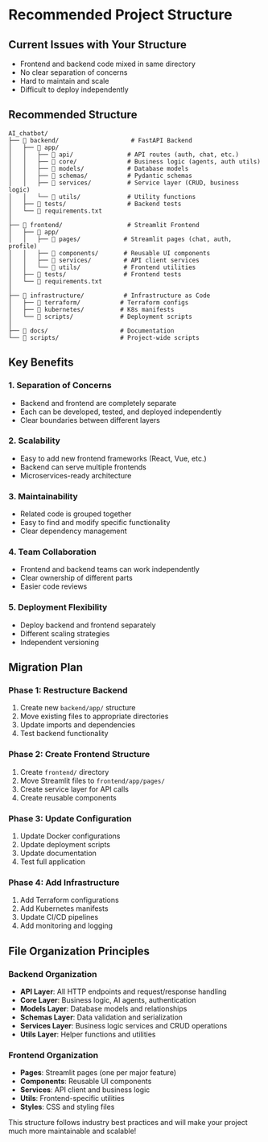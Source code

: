 # Recommended Project Structure

## Current Issues with Your Structure
- Frontend and backend code mixed in same directory
- No clear separation of concerns
- Hard to maintain and scale
- Difficult to deploy independently

## Recommended Structure

```
AI_chatbot/
├── 📁 backend/                    # FastAPI Backend
│   ├── 📁 app/
│   │   ├── 📁 api/               # API routes (auth, chat, etc.)
│   │   ├── 📁 core/              # Business logic (agents, auth utils)
│   │   ├── 📁 models/            # Database models
│   │   ├── 📁 schemas/           # Pydantic schemas
│   │   ├── 📁 services/          # Service layer (CRUD, business logic)
│   │   └── 📁 utils/             # Utility functions
│   ├── 📁 tests/                 # Backend tests
│   └── 📄 requirements.txt
│
├── 📁 frontend/                  # Streamlit Frontend
│   ├── 📁 app/
│   │   ├── 📁 pages/            # Streamlit pages (chat, auth, profile)
│   │   ├── 📁 components/       # Reusable UI components
│   │   ├── 📁 services/         # API client services
│   │   └── 📁 utils/            # Frontend utilities
│   ├── 📁 tests/                # Frontend tests
│   └── 📄 requirements.txt
│
├── 📁 infrastructure/           # Infrastructure as Code
│   ├── 📁 terraform/           # Terraform configs
│   ├── 📁 kubernetes/          # K8s manifests
│   └── 📁 scripts/             # Deployment scripts
│
├── 📁 docs/                    # Documentation
└── 📁 scripts/                 # Project-wide scripts
```

## Key Benefits

### 1. **Separation of Concerns**
- Backend and frontend are completely separate
- Each can be developed, tested, and deployed independently
- Clear boundaries between different layers

### 2. **Scalability**
- Easy to add new frontend frameworks (React, Vue, etc.)
- Backend can serve multiple frontends
- Microservices-ready architecture

### 3. **Maintainability**
- Related code is grouped together
- Easy to find and modify specific functionality
- Clear dependency management

### 4. **Team Collaboration**
- Frontend and backend teams can work independently
- Clear ownership of different parts
- Easier code reviews

### 5. **Deployment Flexibility**
- Deploy backend and frontend separately
- Different scaling strategies
- Independent versioning

## Migration Plan

### Phase 1: Restructure Backend
1. Create new `backend/app/` structure
2. Move existing files to appropriate directories
3. Update imports and dependencies
4. Test backend functionality

### Phase 2: Create Frontend Structure
1. Create `frontend/` directory
2. Move Streamlit files to `frontend/app/pages/`
3. Create service layer for API calls
4. Create reusable components

### Phase 3: Update Configuration
1. Update Docker configurations
2. Update deployment scripts
3. Update documentation
4. Test full application

### Phase 4: Add Infrastructure
1. Add Terraform configurations
2. Add Kubernetes manifests
3. Update CI/CD pipelines
4. Add monitoring and logging

## File Organization Principles

### Backend Organization
- **API Layer**: All HTTP endpoints and request/response handling
- **Core Layer**: Business logic, AI agents, authentication
- **Models Layer**: Database models and relationships
- **Schemas Layer**: Data validation and serialization
- **Services Layer**: Business logic services and CRUD operations
- **Utils Layer**: Helper functions and utilities

### Frontend Organization
- **Pages**: Streamlit pages (one per major feature)
- **Components**: Reusable UI components
- **Services**: API client and business logic
- **Utils**: Frontend-specific utilities
- **Styles**: CSS and styling files

This structure follows industry best practices and will make your project much more maintainable and scalable!

